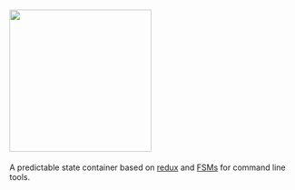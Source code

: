 
# <img src="https://raw.githubusercontent.com/Jense5/states/master/logo/madux.png?token=AFuPa__IRVUtR1O2SsaOzd9GlhxL6V9sks5YWVn5wA%3D%3D" width="250" />

A predictable state container based on [redux]() and [FSMs]() for command line tools.
